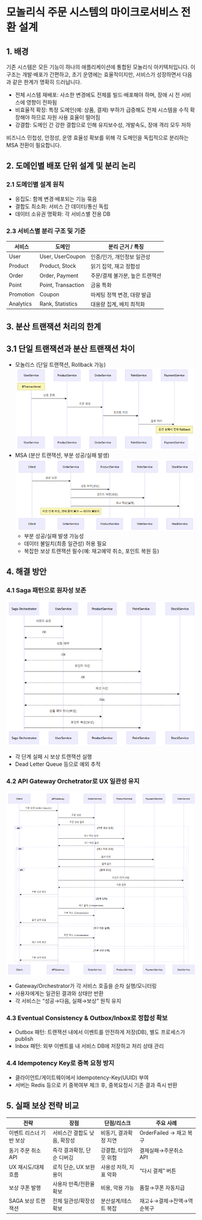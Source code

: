 # 모놀리식 주문 시스템의 마이크로서비스 전환 설계

## 1. 배경
기존 시스템은 모든 기능이 하나의 애플리케이션에 통합된 모놀리식 아키텍처입니다.
이 구조는 개발·배포가 간편하고, 초기 운영에는 효율적이지만,
서비스가 성장하면서 다음과 같은 한계가 명확히 드러납니다.

- 전체 시스템 재배포: 사소한 변경에도 전체를 빌드·배포해야 하며,
장애 시 전 서비스에 영향이 전파됨
- 비효율적 확장: 특정 도메인(예: 상품, 결제) 부하가 급증해도
전체 시스템을 수직 확장해야 하므로 자원 사용 효율이 떨어짐
- 강결합: 도메인 간 강한 결합으로 인해 유지보수성, 개발속도,
장애 격리 모두 저하

비즈니스 민첩성, 안정성, 운영 효율성 확보를 위해
각 도메인을 독립적으로 분리하는 MSA 전환이 필요합니다.

## 2. 도메인별 배포 단위 설계 및 분리 논리
### 2.1 도메인별 설계 원칙
- 응집도: 함께 변경·배포되는 기능 묶음
- 결합도 최소화: 서비스 간 데이터/통신 독립
- 데이터 소유권 명확화: 각 서비스별 전용 DB
### 2.3 서비스별 분리 구조 및 기준
| 서비스       | 도메인                | 분리 근거 / 특징      |
| --------- | ------------------ |-----------------|
| User      | User, UserCoupon   | 인증/인가, 개인정보 일관성 |
| Product   | Product, Stock     | 읽기 집약, 재고 정합성   |
| Order     | Order, Payment     |  주문/결제 불가분, 높은 트랜잭션 |
| Point     | Point, Transaction |  금융 특화    |
| Promotion | Coupon             |  마케팅 정책 변경, 대량 발급   |
| Analytics | Rank, Statistics   |  대용량 집계, 배치 최적화     |

## 3. 분산 트랜잭션 처리의 한계
## 3.1 단일 트랜잭션과 분산 트랜잭션 차이
- 모놀리스 (단일 트랜잭션, Rollback 가능)
![img_2.png](img_2.png)
- MSA (분산 트랜잭션, 부분 성공/실패 발생)
![img_3.png](img_3.png)
  - 부분 성공/실패 발생 가능성 
  - 데이터 불일치(최종 일관성) 허용 필요 
  - 복잡한 보상 트랜잭션 필수(예: 재고예약 취소, 포인트 복원 등)

## 4. 해결 방안
### 4.1 Saga 패턴으로 원자성 보존
![img_4.png](img_4.png)
- 각 단계 실패 시 보상 트랜잭션 실행
- Dead Letter Queue 등으로 예외 추적
### 4.2 API Gateway Orchetrator로 UX 일관성 유지
![img_5.png](img_5.png)
- Gateway/Orchestrator가 각 서비스 호출을 순차 실행/모니터링
- 사용자에게는 일관된 결과와 상태만 반환
- 각 서비스는 “성공→다음, 실패→보상” 원칙 유지
### 4.3 Eventual Consistency & Outbox/Inbox로 정합성 확보
- Outbox 패턴: 트랜잭션 내에서 이벤트를 안전하게 저장(DB), 별도 프로세스가 publish
- Inbox 패턴: 외부 이벤트를 내 서비스 DB에 저장하고 처리 상태 관리
### 4.4 Idempotency Key로 중복 요청 방지
- 클라이언트/게이트웨이에서 Idempotency-Key(UUID) 부여
- 서버는 Redis 등으로 키 중복여부 체크 후, 중복요청시 기존 결과 즉시 반환

## 5. 실패 보상 전략 비교
| 전략            | 장점               | 단점/리스크        | 주요 사례               |
| ------------- | ---------------- | ------------- | ------------------- |
| 이벤트 리스너 기반 보상 | 서비스간 결합도 낮음, 확장성 | 비동기, 결과확정 지연  | OrderFailed → 재고 복구 |
| 동기 주문 취소 API  | 즉각 결과확정, 단순 디버깅  | 강결합, 타임아웃 위험  | 결제실패→주문취소 API       |
| UX 재시도/대체 흐름  | 로직 단순, UX 보완 용이  | 사용성 저하, 지표 악화 | “다시 결제” 버튼          |
| 보상 쿠폰 발행      | 사용자 만족/전환율 확보    | 비용, 악용 가능     | 품절→쿠폰 자동지급          |
| SAGA 보상 트랜잭션  | 전체 일관성/확장성 확보    | 분산설계/테스트 복잡   | 재고↓→결제→잔액→역순복구      |
